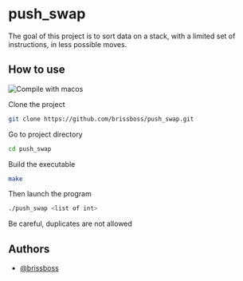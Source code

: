 # push_swap
The goal of this project is to sort data on a stack, with a limited set of instructions, in less possible moves.

## How to use
![Compile with macos](https://badgen.net/badge/build/macOS/grey?icon=apple)

Clone the project
```bash
git clone https://github.com/brissboss/push_swap.git
```

Go to project directory
```bash
cd push_swap
```

Build the executable
```bash
make
```

Then launch the program
```bash
./push_swap <list of int>
```
Be careful, duplicates are not allowed

## Authors

- [@brissboss](https://www.github.com/brissboss)
